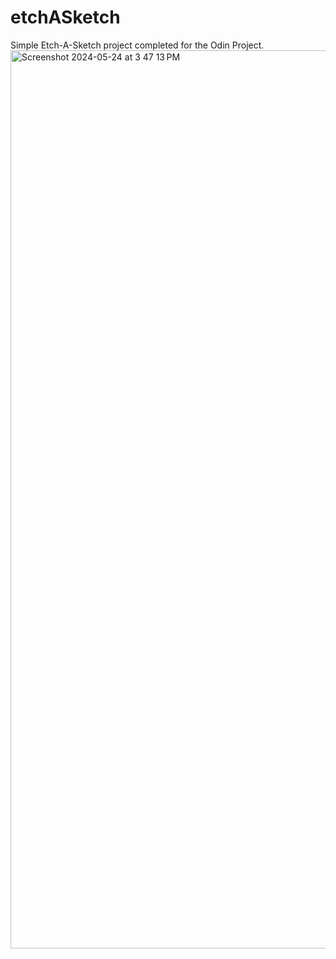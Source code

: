 # etchASketch
Simple Etch-A-Sketch project completed for the Odin Project.
<img width="1437" alt="Screenshot 2024-05-24 at 3 47 13 PM" src="https://github.com/AndSam321/etchASketch/assets/89934858/3d157cdf-7112-4944-9706-a43f7f196a31">
